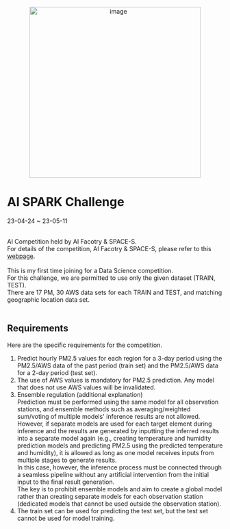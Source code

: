 <p align="center">
   <img width=400 alt="image" src="https://github.com/jasonheesanglee/kaggle/assets/123557477/c0effd40-da67-4f29-9b27-6ae2f75b3edc">
</p>

# AI SPARK Challenge
23-04-24 ~ 23-05-11<br><br>

AI Competition held by AI Facotry & SPACE-S.<br>
For details of the competition, AI Facotry & SPACE-S, please refer to this [webpage](https://aifactory.space/task/2317/overview).
<br><br>
This is my first time joining for a Data Science competition.<br>
For this challenge, we are permitted to use only the given dataset (TRAIN, TEST).<br>
There are 17 PM, 30 AWS data sets for each TRAIN and TEST, and matching geographic location data set.<br><br>

## Requirements
Here are the specific requirements for the competition.<br>
1. Predict hourly PM2.5 values for each region for a 3-day period using the PM2.5/AWS data of the past period (train set) and the PM2.5/AWS data for a 2-day period (test set).
2. The use of AWS values is mandatory for PM2.5 prediction. Any model that does not use AWS values will be invalidated.
3. Ensemble regulation (additional explanation)<br>
   Prediction must be performed using the same model for all observation stations, and ensemble methods such as averaging/weighted sum/voting of multiple models' inference results are not allowed.<br>
   However, if separate models are used for each target element during inference and the results are generated by inputting the inferred results into a separate model again (e.g., creating temperature and humidity prediction models and predicting PM2.5 using the predicted temperature and humidity), it is allowed as long as one model receives inputs from multiple stages to generate results.<br>In this case, however, the inference process must be connected through a seamless pipeline without any artificial intervention from the initial input to the final result generation.<br>
   The key is to prohibit ensemble models and aim to create a global model rather than creating separate models for each observation station (dedicated models that cannot be used outside the observation station).
1. The train set can be used for predicting the test set, but the test set cannot be used for model training.
